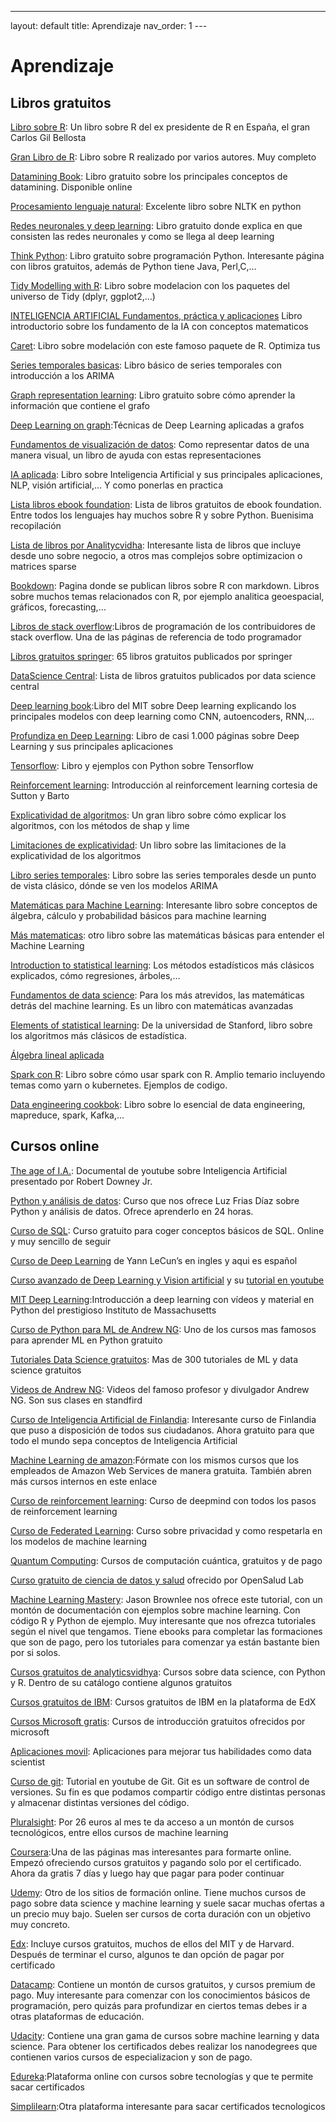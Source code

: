---
layout: default
title: Aprendizaje
nav_order: 1
---﻿

# Aprendizaje

## Libros gratuitos

[](https://github.com/hablandoendata/recopilacion/blob/main/README.md#libros-gratuitos)

[Libro sobre R](https://www.datanalytics.com/libro_r/): Un libro sobre R del ex presidente de R en España, el gran Carlos Gil Bellosta

[Gran Libro de R](https://www.bigbookofr.com/index.html): Libro sobre R realizado por varios autores. Muy completo

[Datamining Book](https://dataminingbook.info/): Libro gratuito sobre los principales conceptos de datamining. Disponible online

[Procesamiento lenguaje natural](https://www.nltk.org/book/): Excelente libro sobre NLTK en python

[Redes neuronales y deep learning](http://neuralnetworksanddeeplearning.com/): Libro gratuito donde explica en que consisten las redes neuronales y como se llega al deep learning

[Think Python](https://greenteapress.com/wp/): Libro gratuito sobre programación Python. Interesante página con libros gratuitos, además de Python tiene Java, Perl,C,…

[Tidy Modelling with R](https://www.tmwr.org/): Libro sobre modelacion con los paquetes del universo de Tidy (dplyr, ggplot2,…)

[INTELIGENCIA ARTIFICIAL Fundamentos, práctica y aplicaciones](https://pdfcoffee.com/inteligencia-artificial-fundam-alberto-garcia-serrano-3-pdf-free.html)  Libro introductorio sobre los fundamento de la IA con conceptos matematicos

[Caret](http://topepo.github.io/caret/index.html): Libro sobre modelación con este famoso paquete de R. Optimiza tus

[Series temporales basicas](https://media.readthedocs.org/pdf/a-little-book-of-r-for-time-series/latest/a-little-book-of-r-for-time-series.pdf): Libro básico de series temporales con introducción a los ARIMA

[Graph representation learning](https://www.cs.mcgill.ca/~wlh/grl_book/): Libro gratuito sobre cómo aprender la información que contiene el grafo

[Deep Learning on graph](http://cse.msu.edu/~mayao4/dlg_book/):Técnicas de Deep Learning aplicadas a grafos

[Fundamentos de visualización de datos](https://clauswilke.com/dataviz/): Como representar datos de una manera visual, un libro de ayuda con estas representaciones

[IA aplicada](https://leanpub.com/AAI): Libro sobre Inteligencia Artificial y sus principales aplicaciones, NLP, visión artificial,… Y como ponerlas en practica

[Lista libros ebook foundation](https://ebookfoundation.github.io/free-programming-books/books/free-programming-books.html): Lista de libros gratuitos de ebook foundation. Entre todos los lenguajes hay muchos sobre R y sobre Python. Buenisima recopilación

[Lista de libros por Analitycvidha](https://www.analyticsvidhya.com/blog/2020/12/14-free-data-science-books-to-add-tour-list-in-2020-to-upgrade-your-data-science-journey/): Interesante lista de libros que incluye desde uno sobre negocio, a otros mas complejos sobre optimizacion o matrices sparse

[Bookdown](https://bookdown.org/): Pagina donde se publican libros sobre R con markdown. Libros sobre muchos temas relacionados con R, por ejemplo analitica geoespacial, gráficos, forecasting,…

[Libros de stack overflow](https://books.goalkicker.com/):Libros de programación de los contribuidores de stack overflow. Una de las páginas de referencia de todo programador

[Libros gratuitos springer](https://towardsdatascience.com/springer-has-released-65-machine-learning-and-data-books-for-free-961f8181f189): 65 libros gratuitos publicados por springer

[DataScience Central](https://www.datasciencecentral.com/profiles/blogs/50-free-data-science-books): Lista de libros gratuitos publicados por data science central

[Deep learning book](http://deeplearningbook.org/):Libro del MIT sobre Deep learning explicando los principales modelos con deep learning como CNN, autoencoders, RNN,…

[Profundiza en Deep Learning](https://d2l.ai/d2l-en.pdf): Libro de casi 1.000 páginas sobre Deep Learning y sus principales aplicaciones

[Tensorflow](https://www.tensorflow.org/tutorials/): Libro y ejemplos con Python sobre Tensorflow

[Reinforcement learning](http://incompleteideas.net/book/the-book.html): Introducción al reinforcement learning cortesia de Sutton y Barto

[Explicatividad de algoritmos](https://christophm.github.io/interpretable-ml-book/): Un gran libro sobre cómo explicar los algoritmos, con los métodos de shap y lime

[Limitaciones de explicatividad](https://compstat-lmu.github.io/iml_methods_limitations/): Un libro sobre las limitaciones de la explicatividad de los algoritmos

[Libro series temporales](https://otexts.com/fpp2/#): Libro sobre las series temporales desde un punto de vista clásico, dónde se ven los modelos ARIMA

[Matemáticas para Machine Learning](http://gwthomas.github.io/docs/math4ml.pdf): Interesante libro sobre conceptos de álgebra, cálculo y probabilidad básicos para machine learning

[Más matematicas](https://mml-book.github.io/book/mml-book.pdf): otro libro sobre las matemáticas básicas para entender el Machine Learning

[Introduction to statistical learning](http://statlearning.com/): Los métodos estadísticos más clásicos explicados, cómo regresiones, árboles,…

[Fundamentos de data science](http://cs.cornell.edu/jeh/book.pdf): Para los más atrevidos, las matemáticas detrás del machine learning. Es un libro con matemáticas avanzadas

[Elements of statistical learning](https://web.stanford.edu/~hastie/ElemStatLearn/): De la universidad de Stanford, libro sobre los algoritmos más clásicos de estadística.

[Álgebra lineal aplicada](https://web.stanford.edu/~boyd/vmls/)

[Spark con R](https://therinspark.com/index.html): Libro sobre cómo usar spark con R. Amplio temario incluyendo temas como yarn o kubernetes. Ejemplos de codigo.

[Data engineering cookbok](https://github.com/andkret/Cookbook): Libro sobre lo esencial de data engineering, mapreduce, spark, Kafka,…

## Cursos online

[The age of I.A.](https://www.youtube.com/watch?v=UwsrzCVZAb8&feature=youtu.be): Documental de youtube sobre Inteligencia Artificial presentado por Robert Downey Jr.

[Python y análisis de datos](https://github.com/koldLight/curso-python-analisis-datos): Curso que nos ofrece Luz Frias Díaz sobre Python y análisis de datos. Ofrece aprenderlo en 24 horas.

[Curso de SQL](http://deletesql.com/): Curso gratuito para coger conceptos básicos de SQL. Online y muy sencillo de seguir

[Curso de Deep Learning](https://analyticsindiamag.com/yann-lecuns-deep-learning-course-is-now-free-fully-online/) de Yann LeCun’s en ingles y aqui es español

[Curso avanzado de Deep Learning y Vision artificial](https://dvl.in.tum.de/teaching/adl4cv-ss20/) y su [tutorial en youtube](https://www.youtube.com/playlist?list=PLog3nOPCjKBnjhuHMIXu4ISE4Z4f2jm39&app=desktop)

[MIT Deep Learning](http://introtodeeplearning.com/):Introducción a deep learning con vídeos y material en Python del prestigioso Instituto de Massachusetts

[Curso de Python para ML de Andrew NG](https://towardsdatascience.com/a-full-length-machine-learning-course-in-python-for-free-f2732954f35f): Uno de los cursos mas famosos para aprender ML en Python gratuito

[Tutoriales Data Science gratuitos](https://data-flair.training/blogs/data-science-tutorials-home): Mas de 300 tutoriales de ML y data science gratuitos

[Videos de Andrew NG](https://www.youtube.com/playlist?list=PLoROMvodv4rMiGQp3WXShtMGgzqpfVfbU): Videos del famoso profesor y divulgador Andrew NG. Son sus clases en standfird

[Curso de Inteligencia Artificial de Finlandia](http://elementsofai.com/): Interesante curso de Finlandia que puso a disposición de todos sus ciudadanos. Ahora gratuito para que todo el mundo sepa conceptos de Inteligencia Artificial

[Machine Learning de amazon](https://aws.amazon.com/es/training/learning-paths/machine-learning/):Fórmate con los mismos cursos que los empleados de Amazon Web Services de manera gratuita. También abren más cursos internos en este enlace

[Curso de reinforcement learning](https://m.youtube.com/watch?v=2pWv7GOvuf0&list=PLqYmG7hTraZDM-OYHWgPebj2MfCFzFObQ&index=1): Curso de deepmind con todos los pasos de reinforcement learning

[Curso de Federated Learning](https://courses.openmined.org/): Curso sobre privacidad y como respetarla en los modelos de machine learning

[Quantum Computing](https://quantumzeitgeist.com/quantum-computing-courses/): Cursos de computación cuántica, gratuitos y de pago

[Curso gratuito de ciencia de datos y salud](https://github.com/opensaludlab/ciencia_datos) ofrecido por OpenSalud Lab

[Machine Learning Mastery](http://machinelearningmastery.com/start-here/): Jason Brownlee nos ofrece este tutorial, con un montón de documentación con ejemplos sobre machine learning. Con código R y Python de ejemplo. Muy interesante que nos ofrezca tutoriales según el nivel que tengamos. Tiene ebooks para completar las formaciones que son de pago, pero los tutoriales para comenzar ya están bastante bien por si solos.

[Cursos gratuitos de analyticsvidhya](https://courses.analyticsvidhya.com/collections?category=free): Cursos sobre data science, con Python y R. Dentro de su catálogo contiene algunos gratuitos

[Cursos gratuitos de IBM](https://www.edx.org/es/school/ibm): Cursos gratuitos de IBM en la plataforma de EdX

[Cursos Microsoft gratis](https://www.microsoft.com/es-es/ai/ai-business-school): Cursos de introducción gratuitos ofrecidos por microsoft

[Aplicaciones movil](https://bigdatamagazine.es/aplicaciones-para-desarrollar-tus-capacidades-de-data-scientist-o-data-analysts):  Aplicaciones para mejorar tus habilidades como data scientist

[Curso de git](https://www.youtube.com/watch?v=jSJ8xhKtfP4&list=PLTd5ehIj0goMCnj6V5NdzSIHBgrIXckGU): Tutorial en youtube de Git. Git es un software de control de versiones. Su fin es que podamos compartir código entre distintas personas y almacenar distintas versiones del código.

[Pluralsight](https://www.pluralsight.com/): Por 26 euros al mes te da acceso a un montón de cursos tecnológicos, entre ellos cursos de machine learning

[Coursera](http://www.coursera.org/):Una de las páginas mas interesantes para formarte online. Empezó ofreciendo cursos gratuitos y pagando solo por el certificado. Ahora da gratis 7 días y luego hay que pagar para poder continuar

[Udemy](http://udemy.com/): Otro de los sitios de formación online. Tiene muchos cursos de pago sobre data science y machine learning y suele sacar muchas ofertas a un precio muy bajo. Suelen ser cursos de corta duración con un objetivo muy concreto.

[Edx](http://edx.org/): Incluye cursos gratuitos, muchos de ellos del MIT y de Harvard. Después de terminar el curso, algunos te dan opción de pagar por certificado

[Datacamp](http://datacamp.com/): Contiene un montón de cursos gratuitos, y cursos premium de pago. Muy interesante para comenzar con los conocimientos básicos de programación, pero quizás para profundizar en ciertos temas debes ir a otras plataformas de educación.

[Udacity](http://udacity.com/): Contiene una gran gama de cursos sobre machine learning y data science. Para obtener los certificados debes realizar los nanodegrees que contienen varios cursos de especializacion y son de pago.

[Edureka](https://www.edureka.co/?utm_source=google&utm_medium=cpc&utm_campaign=Brand-Search-Other-Countries&gclid=Cj0KCQiAovfvBRCRARIsADEmbRLCHvxIcqYMN6BwFR3Z4KwE4SfnAYsYXXKYZp0S-kzJnEWC7S_GZRgaAvuuEALw_wcB):Plataforma online con cursos sobre tecnologías y que te permite sacar certificados

[Simplilearn](https://www.simplilearn.com/):Otra plataforma interesante para sacar certificados tecnologicos
